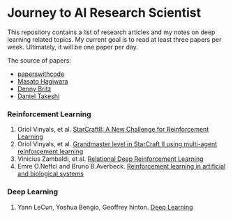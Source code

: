 # Journey to AI Research Scientist
This repository contains a list of research articles and my notes on deep learning related topics. 
My current goal is to read at least three papers per week. Ultimately, it will be one paper per day. 

The source of papers:
   - [paperswithcode](https://paperswithcode.com/sota)
   - [Masato Hagiwara](http://masatohagiwara.net/100-nlp-papers/)
   - [Denny Britz](https://github.com/dennybritz/deeplearning-papernotes)
   - [Daniel Takeshi](https://github.com/DanielTakeshi/Paper_Notes)
   

### Reinforcement Learning
1. Oriol Vinyals, et al. [StarCraftII: A New Challenge for Reinforcement Learning](https://arxiv.org/pdf/1708.04782v1.pdf)
2. Oriol Vinyals, et al. [Grandmaster level in StarCraft II using multi-agent reinforcement learning](https://www.seas.upenn.edu/~cis520/papers/RL_for_starcraft.pdf)
3. Vinicius Zambaldi, et al. [Relational Deep Reinforcement Learning](https://arxiv.org/pdf/1806.01830v2.pdf)
4. Emre O.Neftci and Bruno B.Averbeck. [Reinforcement learning in artificial and biological systems](https://www.nature.com/articles/s42256-019-0025-4)

### Deep Learning
1. Yann LeCun, Yoshua Bengio, Geoffrey hinton. [Deep Learning](https://www.researchgate.net/publication/277411157_Deep_Learning)
 
